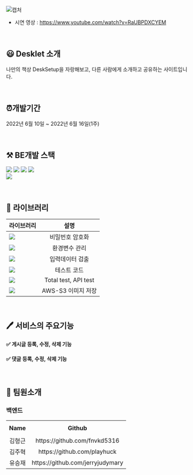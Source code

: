 ![캡처](https://user-images.githubusercontent.com/72438873/183720983-d7ab4861-8451-4fd3-b877-9e3bd3c3cffa.PNG)

- 시연 영상 : https://www.youtube.com/watch?v=RaUBPDXCYEM

<br>

## 😃 Desklet 소개
나만의 책상 DeskSetup을 자랑해보고, 다른 사람에게 소개하고 공유하는 사이트입니다.

<br>

## ⏰개발기간
2022년 6월 10일 ~ 2022년 6월 16일(1주)

<br>

## ⚒️ BE개발 스택

![](https://img.shields.io/badge/node.js-339933?style=for-the-badge&logo=Node.js&logoColor=white)
![](https://img.shields.io/badge/express-000000?style=for-the-badge&logo=express&logoColor=white)
![](https://img.shields.io/badge/javascript-F7DF1E?style=for-the-badge&logo=javascript&logoColor=black)
![](https://img.shields.io/badge/amazonaws-232F3E?style=for-the-badge&logo=amazonaws&logoColor=white)\
<img src="https://img.shields.io/badge/mongoDB-47A248?style=for-the-badge&logo=MongoDB&logoColor=white">

<br>

## 📖 라이브러리

라이브러리 | 설명
---|:---:
<img src='https://img.shields.io/badge/bcrypt-5.0.1-lightgrey'> | 비밀번호 암호화
<img src='https://img.shields.io/badge/dotenv-16.0.1-lightgrey'>  | 환경변수 관리
<img src='https://img.shields.io/badge/joi-17.6.0-lightgrey'>  | 입력데이터 검출
<img src='https://img.shields.io/badge/jest-28.1.1-lightgrey'>  | 테스트 코드
<img src='https://img.shields.io/badge/supertest-6.2.3-lightgrey'>  | Total test, API test
<img src='https://img.shields.io/badge/multer--s3-2.10.0-lightgrey'>  | AWS-S3 이미지 저장



<br>

## 🖊 서비스의 주요기능

#### ✅ **게시글 등록, 수정, 삭제 기능**
#### ✅ **댓글 등록, 수정, 삭제 기능**

<br>

## 📌 팀원소개
### 백엔드
<table width = "200" style="text-align:center;" >
  <tr>
    <th height = "40"> Name</th>
    <th height = "40"> Github</th>
  </tr>
  <tr>
    <td> 김형근 </td>
    <td> https://github.com/fnvkd5316 </td>
  </tr>
  <tr>
    <td> 김주혁 </td>
    <td> https://github.com/playhuck </td>
  </tr>
  <tr>
    <td> 유승재 </td>
    <td> https://github.com/jerryjudymary </td>
  </tr>
</table>

